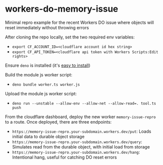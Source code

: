 # workers-do-memory-issue
Minimal repro example for the recent Workers DO issue where objects will reset immediately without throwing errors

After cloning the repo locally, set the two required env variables:
 - `export CF_ACCOUNT_ID=<cloudflare account id hex string>`
 - `export CF_API_TOKEN=<cloudflare api token with Workers Scripts:Edit rights>`

Ensure `deno` is installed (it's [easy to install](https://deno.land/#installation))

Build the module js worker script:
 - `deno bundle worker.ts worker.js`

Upload the module js worker script:
 - `deno run --unstable --allow-env --allow-net --allow-read=. tool.ts push`

From the cloudflare dashboard, deploy the new worker `memory-issue-repro` to a route.  Once deployed, there are three endpoints:
 - `https://memory-issue-repro.your-subdomain.workers.dev/put`: Loads initial data to durable object storage
 - `https://memory-issue-repro.your-subdomain.workers.dev/query`: Simulates read from the durable object, with initial load from storage
 - `https://memory-issue-repro.your-subdomain.workers.dev/hang`: Intentional hang, useful for catching DO reset errors
